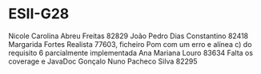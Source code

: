 # ESII-G28
Nicole Carolina Abreu Freitas 82829
João Pedro Dias Constantino 82418
Margarida Fortes Realista 77603, ficheiro Pom com um erro e alínea c) do requisito 6 parcialmente implementada
Ana Mariana Louro 83634 Falta os coverage e JavaDoc 
Gonçalo Nuno Pacheco Silva 82295
